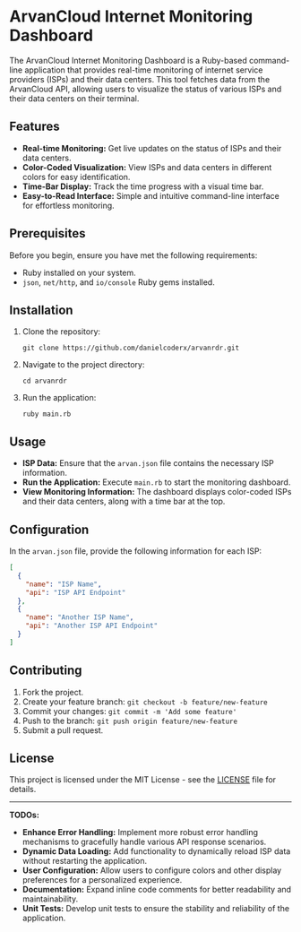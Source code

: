 # ArvanCloud Internet Monitoring Dashboard

The ArvanCloud Internet Monitoring Dashboard is a Ruby-based command-line application that provides real-time monitoring of internet service providers (ISPs) and their data centers. This tool fetches data from the ArvanCloud API, allowing users to visualize the status of various ISPs and their data centers on their terminal.

## Features

- **Real-time Monitoring:** Get live updates on the status of ISPs and their data centers.
- **Color-Coded Visualization:** View ISPs and data centers in different colors for easy identification.
- **Time-Bar Display:** Track the time progress with a visual time bar.
- **Easy-to-Read Interface:** Simple and intuitive command-line interface for effortless monitoring.

## Prerequisites

Before you begin, ensure you have met the following requirements:

- Ruby installed on your system.
- `json`, `net/http`, and `io/console` Ruby gems installed.

## Installation

1. Clone the repository:

   ```shell
   git clone https://github.com/danielcoderx/arvanrdr.git
   ```

2. Navigate to the project directory:

   ```shell
   cd arvanrdr
   ```

3. Run the application:

   ```shell
   ruby main.rb
   ```

## Usage

- **ISP Data:** Ensure that the `arvan.json` file contains the necessary ISP information.
- **Run the Application:** Execute `main.rb` to start the monitoring dashboard.
- **View Monitoring Information:** The dashboard displays color-coded ISPs and their data centers, along with a time bar at the top.

## Configuration

In the `arvan.json` file, provide the following information for each ISP:

```json
[
  {
    "name": "ISP Name",
    "api": "ISP API Endpoint"
  },
  {
    "name": "Another ISP Name",
    "api": "Another ISP API Endpoint"
  }
]
```

## Contributing

1. Fork the project.
2. Create your feature branch: `git checkout -b feature/new-feature`
3. Commit your changes: `git commit -m 'Add some feature'`
4. Push to the branch: `git push origin feature/new-feature`
5. Submit a pull request.

## License

This project is licensed under the MIT License - see the [LICENSE](LICENSE) file for details.

---

**TODOs:**

- **Enhance Error Handling:** Implement more robust error handling mechanisms to gracefully handle various API response scenarios.
- **Dynamic Data Loading:** Add functionality to dynamically reload ISP data without restarting the application.
- **User Configuration:** Allow users to configure colors and other display preferences for a personalized experience.
- **Documentation:** Expand inline code comments for better readability and maintainability.
- **Unit Tests:** Develop unit tests to ensure the stability and reliability of the application.